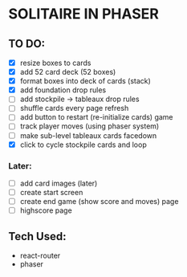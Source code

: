 # SOLITAIRE IN PHASER

## TO DO:

+ [x] resize boxes to cards
+ [x] add 52 card deck (52 boxes)
+ [x] format boxes into deck of cards (stack)
+ [x] add foundation drop rules
+ [ ] add stockpile -> tableaux drop rules
+ [ ] shuffle cards every page refresh
+ [ ] add button to restart (re-initialize cards) game
+ [ ] track player moves (using phaser system)
+ [ ] make sub-level tableaux cards facedown
+ [x] click to cycle stockpile cards and loop

### Later:
+ [ ] add card images (later)
+ [ ] create start screen
+ [ ] create end game (show score and moves) page
+ [ ] highscore page

## Tech Used:
+ react-router
+ phaser